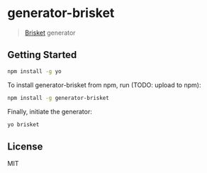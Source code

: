 # generator-brisket

> [Brisket](http://github.com/bloomberg/brisket) generator


## Getting Started

```bash
npm install -g yo
```

To install generator-brisket from npm, run (TODO: upload to npm):

```bash
npm install -g generator-brisket
```

Finally, initiate the generator:

```bash
yo brisket
```

## License

MIT
